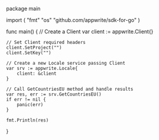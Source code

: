 package main

import (
    "fmt"
    "os"
    "github.com/appwrite/sdk-for-go"
)

func main() {
    // Create a Client
    var client := appwrite.Client{}

    // Set Client required headers
    client.SetProject("")
    client.SetKey("")

    // Create a new Locale service passing Client
    var srv := appwrite.Locale{
        client: &client
    }

    // Call GetCountriesEU method and handle results
    var res, err := srv.GetCountriesEU()
    if err != nil {
        panic(err)
    }

    fmt.Println(res)
}